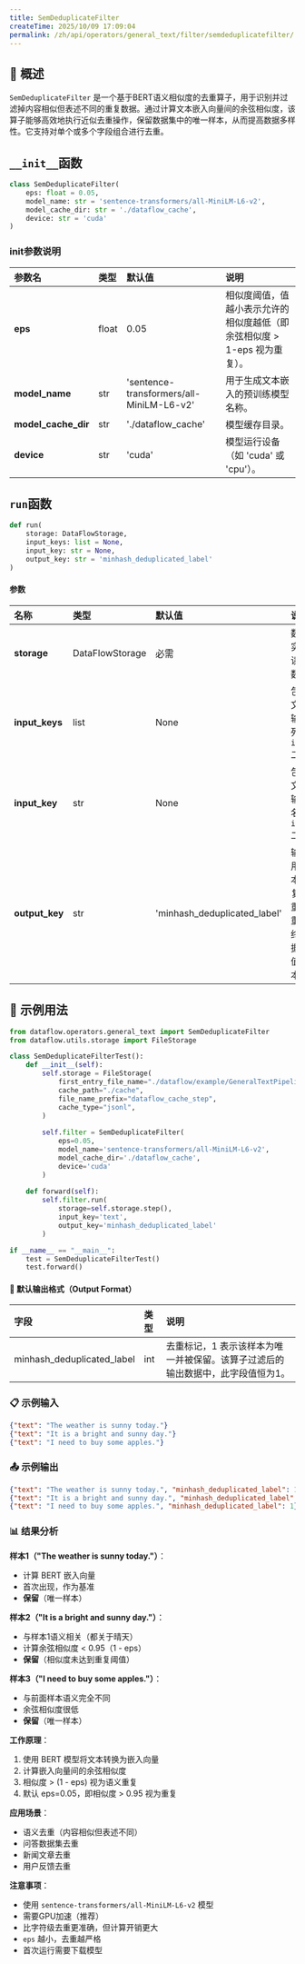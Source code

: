 ```yaml
---
title: SemDeduplicateFilter
createTime: 2025/10/09 17:09:04
permalink: /zh/api/operators/general_text/filter/semdeduplicatefilter/
---
```


## 📘 概述

`SemDeduplicateFilter` 是一个基于BERT语义相似度的去重算子，用于识别并过滤掉内容相似但表述不同的重复数据。通过计算文本嵌入向量间的余弦相似度，该算子能够高效地执行近似去重操作，保留数据集中的唯一样本，从而提高数据多样性。它支持对单个或多个字段组合进行去重。

## `__init__`函数

```python
class SemDeduplicateFilter(
    eps: float = 0.05, 
    model_name: str = 'sentence-transformers/all-MiniLM-L6-v2', 
    model_cache_dir: str = './dataflow_cache', 
    device: str = 'cuda'
)
```

### init参数说明

| 参数名              | 类型  | 默认值                                     | 说明                                                       |
| :------------------ | :---- | :----------------------------------------- | :--------------------------------------------------------- |
| **eps**             | float | 0.05                                       | 相似度阈值，值越小表示允许的相似度越低（即余弦相似度 > 1-eps 视为重复）。 |
| **model_name**      | str   | 'sentence-transformers/all-MiniLM-L6-v2'   | 用于生成文本嵌入的预训练模型名称。                         |
| **model_cache_dir** | str   | './dataflow_cache'                         | 模型缓存目录。                                             |
| **device**          | str   | 'cuda'                                     | 模型运行设备（如 'cuda' 或 'cpu'）。                       |

## `run`函数

```python
def run(
    storage: DataFlowStorage, 
    input_keys: list = None, 
    input_key: str = None, 
    output_key: str = 'minhash_deduplicated_label'
)
```

#### 参数

| 名称         | 类型            | 默认值                       | 说明                                                         |
| :----------- | :-------------- | :--------------------------- | :----------------------------------------------------------- |
| **storage**  | DataFlowStorage | 必需                         | 数据流存储实例，负责读取与写入数据。                         |
| **input_keys** | list          | None                         | 包含待去重文本的多个输入字段名列表，与 `input_key` 二选一。    |
| **input_key**  | str           | None                         | 包含待去重文本的单个输入字段名，与 `input_keys` 二选一。     |
| **output_key** | str           | 'minhash_deduplicated_label' | 输出列名，用于标记样本是否为重复（1 为非重复，0 为重复）。最终输出的数据中只包含值为1的样本。 |

## 🧠 示例用法

```python
from dataflow.operators.general_text import SemDeduplicateFilter
from dataflow.utils.storage import FileStorage

class SemDeduplicateFilterTest():
    def __init__(self):
        self.storage = FileStorage(
            first_entry_file_name="./dataflow/example/GeneralTextPipeline/sem_deduplicate_test_input.jsonl",
            cache_path="./cache",
            file_name_prefix="dataflow_cache_step",
            cache_type="jsonl",
        )
        
        self.filter = SemDeduplicateFilter(
            eps=0.05,
            model_name='sentence-transformers/all-MiniLM-L6-v2',
            model_cache_dir='./dataflow_cache',
            device='cuda'
        )
        
    def forward(self):
        self.filter.run(
            storage=self.storage.step(),
            input_key='text',
            output_key='minhash_deduplicated_label'
        )

if __name__ == "__main__":
    test = SemDeduplicateFilterTest()
    test.forward()
```

#### 🧾 默认输出格式（Output Format）

| 字段                       | 类型 | 说明                                                         |
| :------------------------- | :--- | :----------------------------------------------------------- |
| minhash_deduplicated_label | int  | 去重标记，1 表示该样本为唯一并被保留。该算子过滤后的输出数据中，此字段值恒为1。 |

### 📋 示例输入

```json
{"text": "The weather is sunny today."}
{"text": "It is a bright and sunny day."}
{"text": "I need to buy some apples."}
```

### 📤 示例输出

```json
{"text": "The weather is sunny today.", "minhash_deduplicated_label": 1}
{"text": "It is a bright and sunny day.", "minhash_deduplicated_label": 1}
{"text": "I need to buy some apples.", "minhash_deduplicated_label": 1}
```

### 📊 结果分析

**样本1（"The weather is sunny today."）**：
- 计算 BERT 嵌入向量
- 首次出现，作为基准
- **保留**（唯一样本）

**样本2（"It is a bright and sunny day."）**：
- 与样本1语义相关（都关于晴天）
- 计算余弦相似度 < 0.95（1 - eps）
- **保留**（相似度未达到重复阈值）

**样本3（"I need to buy some apples."）**：
- 与前面样本语义完全不同
- 余弦相似度很低
- **保留**（唯一样本）

**工作原理**：
1. 使用 BERT 模型将文本转换为嵌入向量
2. 计算嵌入向量间的余弦相似度
3. 相似度 > (1 - eps) 视为语义重复
4. 默认 eps=0.05，即相似度 > 0.95 视为重复

**应用场景**：
- 语义去重（内容相似但表述不同）
- 问答数据集去重
- 新闻文章去重
- 用户反馈去重

**注意事项**：
- 使用 `sentence-transformers/all-MiniLM-L6-v2` 模型
- 需要GPU加速（推荐）
- 比字符级去重更准确，但计算开销更大
- `eps` 越小，去重越严格
- 首次运行需要下载模型
